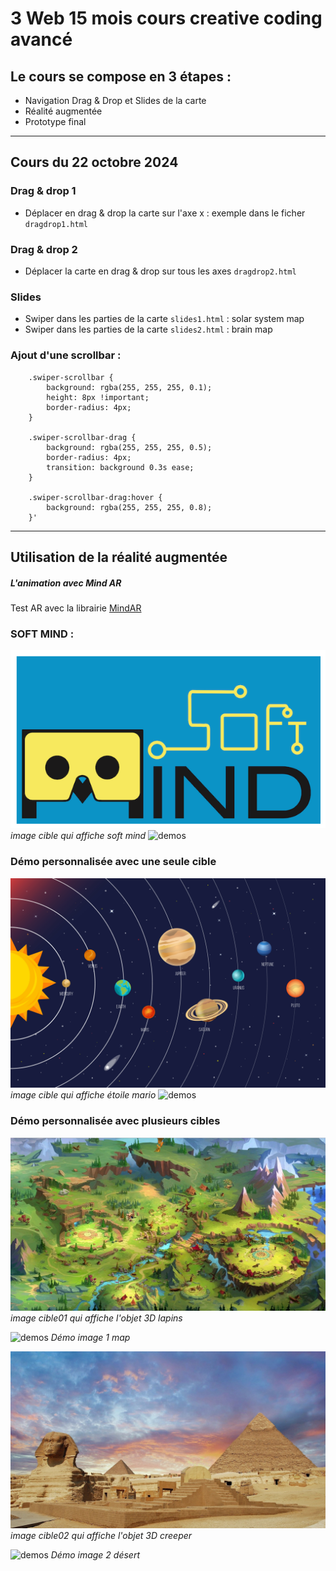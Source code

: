 # 3 Web 15 mois cours creative coding avancé

## Le cours se compose en 3 étapes :
- Navigation Drag & Drop et Slides de la carte
- Réalité augmentée
- Prototype final

---

## Cours du 22 octobre 2024

### Drag & drop 1
- Déplacer en drag & drop la carte sur l'axe x : exemple dans le ficher `dragdrop1.html`
 

### Drag & drop 2
- Déplacer la carte en drag & drop sur tous les axes `dragdrop2.html`


### Slides
- Swiper dans les parties de la carte `slides1.html` : solar system map
- Swiper dans les parties de la carte `slides2.html` : brain map

### Ajout d'une scrollbar : 

        .swiper-scrollbar {
            background: rgba(255, 255, 255, 0.1);
            height: 8px !important;
            border-radius: 4px;
        }

        .swiper-scrollbar-drag {
            background: rgba(255, 255, 255, 0.5);
            border-radius: 4px;
            transition: background 0.3s ease;
        }

        .swiper-scrollbar-drag:hover {
            background: rgba(255, 255, 255, 0.8);
        }'

---

## Utilisation de la réalité augmentée

##### L'animation avec Mind AR
Test AR avec la librairie [MindAR](https://hiukim.github.io/mind-ar-js-doc/)

### SOFT MIND : 

![image cible](images/softmind.png)
*image cible qui affiche soft mind*
![demos](images/softmind.gif)


### Démo personnalisée avec une seule cible


![image cible](images/cartear.jpg)
*image cible qui affiche étoile mario*
![demos](images/starmario.gif)


### Démo personnalisée avec plusieurs cibles

![image01](images/map.jpg)
*image cible01 qui affiche l'objet 3D lapins*

![demos](images/lapins2.gif)
*Démo image 1 map*

![image02](images/pyramideimg.jpeg)
*image cible02 qui affiche l'objet 3D creeper*

![demos](images/creeper.gif)
*Démo image 2 désert*

